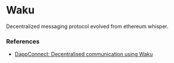 # Waku

Decentralized messaging protocol evolved from ethereum whisper.

### References
- [DappConnect: Decentralised communication using Waku](https://youtu.be/CBknF-6Z-Ds)
